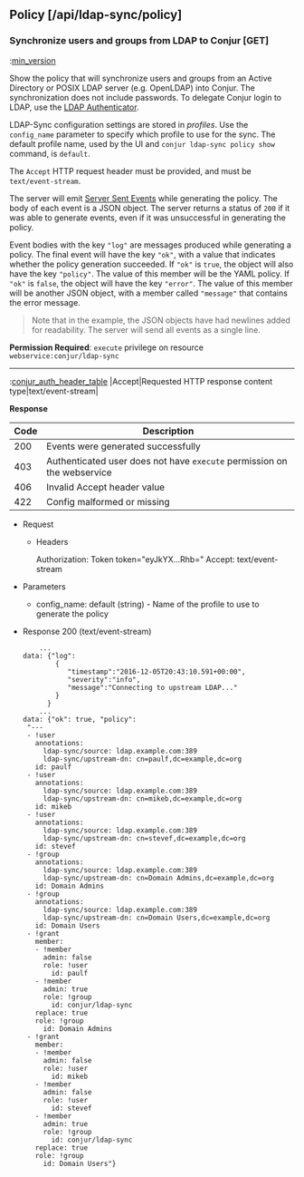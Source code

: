 ## Policy [/api/ldap-sync/policy]

### Synchronize users and groups from LDAP to Conjur [GET]

:[min_version](partials/min_version_4.7.md)

Show the policy that will synchronize users and groups from an Active Directory or POSIX LDAP server (e.g. OpenLDAP) into Conjur.
The synchronization does not include passwords. To delegate Conjur login
to LDAP, use the [LDAP Authenticator](https://developer.conjur.net/server_setup/tools/authn_ldap.html).

LDAP-Sync configuration settings are stored in *profiles*. Use the `config_name` parameter to specify
which profile to use for the sync. The default profile name, used by the UI and `conjur ldap-sync policy show` command, is `default`.

The `Accept` HTTP request header must be provided, and must be `text/event-stream`. 

The server will emit [Server Sent Events](https://www.w3.org/TR/eventsource/) while generating the policy. The body of each event is a JSON object. The server returns a status of `200` if it was able to generate events, even if it was unsuccessful in generating the policy.

Event bodies with the key `"log"` are messages produced while generating a policy. The final event will have the key `"ok"`, with a value that indicates whether the policy generation succeeded. If `"ok"` is `true`, the object will also have the key `"policy"`. The value of this member will be the YAML policy. If `"ok"` is `false`, the object will have the key `"error"`. The value of this member will be another JSON object, with a member called `"message"` that contains the error message.

> Note that in the example, the JSON objects have had newlines added for readability. The server will send all events as a single line.

**Permission Required**: `execute` privilege on resource `webservice:conjur/ldap-sync`


---

:[conjur_auth_header_table](partials/conjur_auth_header_table.md)
|Accept|Requested HTTP response content type|text/event-stream|

**Response**

|Code|Description|
|----|-----------|
|200|Events were generated successfully|
|403|Authenticated user does not have `execute` permission on the webservice|
|406|Invalid Accept header value|
|422|Config malformed or missing|

+ Request
  + Headers
    
      Authorization: Token token="eyJkYX...Rhb="
      Accept: text/event-stream
        
+ Parameters
    + config_name: default (string) - Name of the profile to use to generate the policy


+ Response 200 (text/event-stream)

    ```
        ...
    data: {"log":
            {
               "timestamp":"2016-12-05T20:43:10.591+00:00",
               "severity":"info",
               "message":"Connecting to upstream LDAP..."
            }
          }
        ...
    data: {"ok": true, "policy": 
     "---
     - !user
       annotations:
         ldap-sync/source: ldap.example.com:389
         ldap-sync/upstream-dn: cn=paulf,dc=example,dc=org
       id: paulf
     - !user
       annotations:
         ldap-sync/source: ldap.example.com:389
         ldap-sync/upstream-dn: cn=mikeb,dc=example,dc=org
       id: mikeb
     - !user
       annotations:
         ldap-sync/source: ldap.example.com:389
         ldap-sync/upstream-dn: cn=stevef,dc=example,dc=org
       id: stevef
     - !group
       annotations:
         ldap-sync/source: ldap.example.com:389
         ldap-sync/upstream-dn: cn=Domain Admins,dc=example,dc=org
       id: Domain Admins
     - !group
       annotations:
         ldap-sync/source: ldap.example.com:389
         ldap-sync/upstream-dn: cn=Domain Users,dc=example,dc=org
       id: Domain Users
     - !grant
       member:
       - !member
         admin: false
         role: !user
           id: paulf
       - !member
         admin: true
         role: !group
           id: conjur/ldap-sync
       replace: true
       role: !group
         id: Domain Admins
     - !grant
       member:
       - !member
         admin: false
         role: !user
           id: mikeb
       - !member
         admin: false
         role: !user
           id: stevef
       - !member
         admin: true
         role: !group
           id: conjur/ldap-sync
       replace: true
       role: !group
         id: Domain Users"}
    ```

